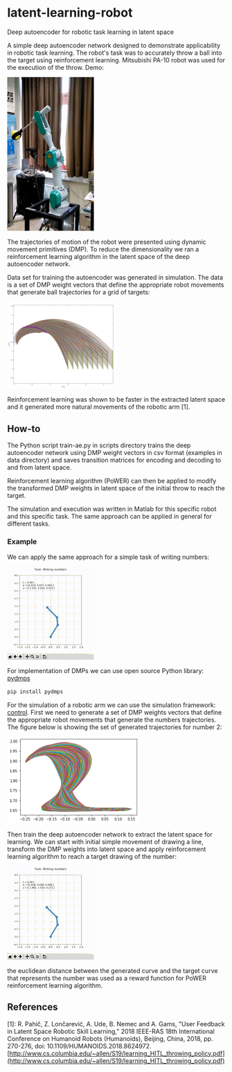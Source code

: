 # latent-learning-robot
Deep autoencoder for robotic task learning in latent space

A simple deep autoencoder network designed to demonstrate applicability in robotic task learning. The robot's task was to accurately throw a ball into the target using reinforcement learning. Mitsubishi PA-10 robot was used for the execution of the throw. Demo:

<img src="figures/PA-10_optimized.gif" alt="The execution of the throw" width="200">

The trajectories of motion of the robot were presented using dynamic movement primitives (DMP). To reduce the dimensionality we ran a reinforcement learning algorithm in the latent space of the deep autoencoder network.

Data set for training the autoencoder was generated in simulation. The data is a set of DMP weight vectors that define the appropriate robot movements that generate ball trajectories for a grid of targets:

<img src="figures/generate_throws_opt_10_50.png" alt="Generated throws" height="200">

Reinforcement learning was shown to be faster in the extracted latent space and it generated more natural movements of the robotic arm [1].


## How-to
The Python script train-ae.py in scripts directory trains the deep autoencoder network using DMP weight vectors in csv format (examples in data directory) and saves transition matrices for encoding and decoding to and from latent space. 

Reinforcement learning algorithm (PoWER) can then be applied to modify the transformed DMP weights in latent space of the initial throw to reach the target.

The simulation and execution was written in Matlab for this specific robot and this specific task. The same approach can be applied in general for different tasks.

### Example
We can apply the same approach for a simple task of writing numbers:

<img src="figures/write2-1.gif" alt="A simple task of writing numbers" width="200">

For implementation of DMPs we can use open source Python library: [pydmps](https://github.com/studywolf/pydmps)

```bash
pip install pydmps
```

For the simulation of a robotic arm we can use the simulation framework: [control](https://github.com/studywolf/control). First we need to generate a set of DMP weights vectors that define the appropriate robot movements that generate the numbers trajectories. The figure below is showing the set of generated trajectories for number 2:

<img src="figures/generated_drawings-2.png" alt="Generated drawings" height="200">

Then train the deep autoencoder network to extract the latent space for learning. We can start with initial simple movement of drawing a line, transform the DMP weights into latent space and apply reinforcement learning algorithm to reach a target drawing of the number:

<img src="figures/write2-2.gif" alt="A simple task of writing numbers-2" width="200">

the euclidean distance between the generated curve and the target curve that represents the number was used as a reward function for PoWER reinforcement learning algorithm.


## References
[1]: R. Pahič, Z. Lončarević, A. Ude, B. Nemec and A. Gams, "User Feedback in Latent Space Robotic Skill Learning," 2018 IEEE-RAS 18th International Conference on Humanoid Robots (Humanoids), Beijing, China, 2018, pp. 270-276, doi: 10.1109/HUMANOIDS.2018.8624972.
[http://www.cs.columbia.edu/~allen/S19/learning_HITL_throwing_policy.pdf](http://www.cs.columbia.edu/~allen/S19/learning_HITL_throwing_policy.pdf)

